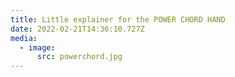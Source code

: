```yaml
---
title: Little explainer for the POWER CHORD HAND
date: 2022-02-21T14:36:10.727Z
media:
  - image:
      src: powerchord.jpg
---
```

